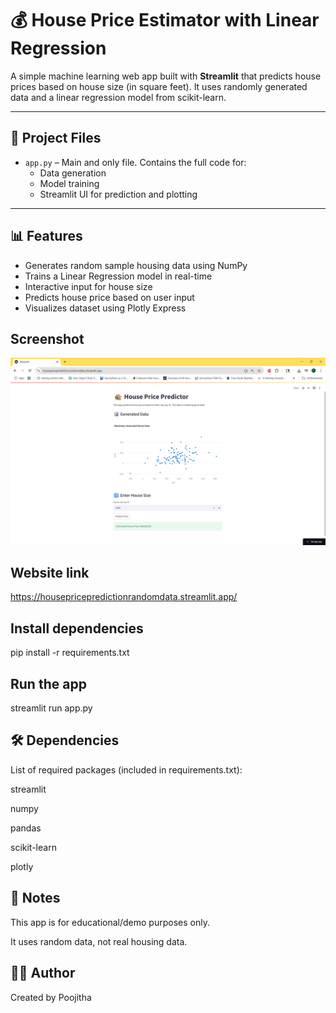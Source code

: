 


# 💰 House Price Estimator with Linear Regression

A simple machine learning web app built with **Streamlit** that predicts house prices based on house size (in square feet). It uses randomly generated data and a linear regression model from scikit-learn.

---

## 📂 Project Files

- `app.py` – Main and only file. Contains the full code for:
  - Data generation
  - Model training
  - Streamlit UI for prediction and plotting

---

## 📊 Features

- Generates random sample housing data using NumPy
- Trains a Linear Regression model in real-time
- Interactive input for house size
- Predicts house price based on user input
- Visualizes dataset using Plotly Express

## Screenshot

![App Screenshot](https://github.com/PoojithaAlam/House_Price_Prediction_Random_Data/blob/fe643e0359c5c1ff4878a11573939e69151e3324/House%20price.png)
  
## Website link

https://housepricepredictionrandomdata.streamlit.app/

## Install dependencies

pip install -r requirements.txt
## Run the app
streamlit run app.py

## 🛠 Dependencies
List of required packages (included in requirements.txt):

streamlit

numpy

pandas

scikit-learn

plotly
## 📌 Notes
This app is for educational/demo purposes only.

It uses random data, not real housing data.

## 👨‍💻 Author

Created by Poojitha
